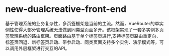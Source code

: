 # new-dualcreative-front-end

基于管理系统的业务复杂性，多页签框架是当前的主流。然而，VueRouter的单实例性使得大部分管理系统无法做到同类型页面多开。该框架实现了一套多实例多页签管理系统的路由框架。页面路由基于单个标签页进行,支持标签页路由重定向、标签页回退、新标签页启动、带参启动、同类页面支持多个实例、演示模式等，可以调用外层框架进行交互的API。
